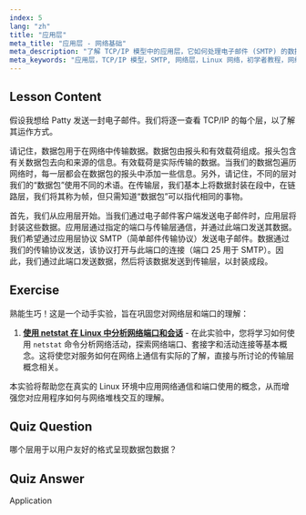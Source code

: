 ```yaml
---
index: 5
lang: "zh"
title: "应用层"
meta_title: "应用层 - 网络基础"
meta_description: "了解 TCP/IP 模型中的应用层，它如何处理电子邮件 (SMTP) 的数据，以及它在网络通信中的作用。理解网络层。"
meta_keywords: "应用层，TCP/IP 模型，SMTP, 网络层，Linux 网络，初学者教程，网络通信"
---
```


## Lesson Content

假设我想给 Patty 发送一封电子邮件。我们将逐一查看 TCP/IP 的每个层，以了解其运作方式。

请记住，数据包用于在网络中传输数据。数据包由报头和有效载荷组成。报头包含有关数据包去向和来源的信息。有效载荷是实际传输的数据。当我们的数据包遍历网络时，每一层都会在数据包的报头中添加一些信息。另外，请记住，不同的层对我们的“数据包”使用不同的术语。在传输层，我们基本上将数据封装在段中，在链路层，我们将其称为帧，但只需知道“数据包”可以指代相同的事物。

首先，我们从应用层开始。当我们通过电子邮件客户端发送电子邮件时，应用层将封装这些数据。应用层通过指定的端口与传输层通信，并通过此端口发送其数据。我们希望通过应用层协议 SMTP（简单邮件传输协议）发送电子邮件。数据通过我们的传输协议发送，该协议打开与此端口的连接（端口 25 用于 SMTP）。因此，我们通过此端口发送数据，然后将该数据发送到传输层，以封装成段。

## Exercise

熟能生巧！这是一个动手实验，旨在巩固您对网络层和端口的理解：

1. **[使用 netstat 在 Linux 中分析网络端口和会话](https://labex.io/zh/labs/comptia-analyze-network-ports-and-sessions-with-netstat-in-linux-592741)** - 在此实验中，您将学习如何使用 `netstat` 命令分析网络活动，探索网络端口、套接字和活动连接等基本概念。这将使您对服务如何在网络上通信有实际的了解，直接与所讨论的传输层概念相关。

本实验将帮助您在真实的 Linux 环境中应用网络通信和端口使用的概念，从而增强您对应用程序如何与网络堆栈交互的理解。

## Quiz Question

哪个层用于以用户友好的格式呈现数据包数据？

## Quiz Answer

Application
